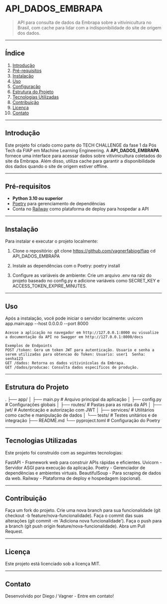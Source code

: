 # API_DADOS_EMBRAPA

> API para consulta de dados da Embrapa sobre a vitivinicultura no Brasil, com cache para lidar com a indisponibilidade do site de origem dos dados.

---

## Índice
1. [Introdução](#introdução)
2. [Pré-requisitos](#pré-requisitos)
3. [Instalação](#instalação)
4. [Uso](#uso)
5. [Configuração](#configuração)
6. [Estrutura do Projeto](#estrutura-do-projeto)
7. [Tecnologias Utilizadas](#tecnologias-utilizadas)
8. [Contribuição](#contribuição)
9. [Licença](#licença)
10. [Contato](#contato)

---

## Introdução

Este projeto foi criado como parte do TECH CHALLENGE da fase 1 da Pós Tech da FIAP em Machine Learning Engineering. A **API_DADOS_EMBRAPA** fornece uma interface para acessar dados sobre vitivinicultura coletados do site da Embrapa. Além disso, utiliza cache para garantir a disponibilidade dos dados quando o site de origem estiver offline.

---

## Pré-requisitos

- **Python 3.10 ou superior**
- [Poetry](https://python-poetry.org/) para gerenciamento de dependências
- Conta no [Railway](https://railway.app/) como plataforma de deploy para hospedar a API

---

## Instalação

Para instalar e executar o projeto localmente:

1. Clone o repositório:
   git clone https://github.com/vagnerfabiog/fiap
   cd API_DADOS_EMBRAPA

2. Instale as dependências com o Poetry:
    poetry install

3. Configure as variáveis de ambiente:
    Crie um arquivo .env na raiz do projeto baseado no config.py e adicione variáveis como SECRET_KEY e ACCESS_TOKEN_EXPIRE_MINUTES.

---

## Uso

Após a instalação, você pode iniciar o servidor localmente:
    uvicorn app.main:app --host 0.0.0.0 --port 8000
    
    Acesse a aplicação no navegador em http://127.0.0.1:8000 ou visualize a documentação da API no Swagger em http://127.0.0.1:8000/docs

    Exemplos de Endpoints
    POST /token: Gera um token JWT para autenticação. Usuario e senha a serem utilizadas para obtencao do Token: Usuario: user1  Senha: senha123
    GET /dados: Retorna os dados vitivinícolas da Embrapa.
    GET /dados/producao: Consulta dados específicos de produção.

---


## Estrutura do Projeto

.
├── app/
│   ├── main.py              # Arquivo principal da aplicação
│   ├── config.py            # Configurações globais
│   ├── routes/              # Pastas para as rotas da API
│   ├── jwt/                 # Autenticação e autorização com JWT
│   ├── services/            # Utilitários como cache e manipulação de dados
│   └── tests/               # Testes unitários e de integração
├── README.md
└── pyproject.toml           # Configuração do Poetry


---

## Tecnologias Utilizadas

Este projeto foi construído com as seguintes tecnologias:

FastAPI - Framework web para construir APIs rápidas e eficientes.
Uvicorn - Servidor ASGI para execução da aplicação.
Poetry - Gerenciador de dependências e ambientes virtuais.
BeautifulSoup - Para scraping de dados da web.
Railway - Plataforma de deploy e hospedagem (opcional).

---

## Contribuição

Faça um fork do projeto.
Crie uma nova branch para sua funcionalidade (git checkout -b feature/nova-funcionalidade).
Faça o commit das suas alterações (git commit -m 'Adiciona nova funcionalidade').
Faça o push para a branch (git push origin feature/nova-funcionalidade).
Abra um Pull Request.

---

## Licença
Este projeto está licenciado sob a licença MIT. 

---
## Contato
Desenvolvido por Diego / Vagner  - Entre em contato!


